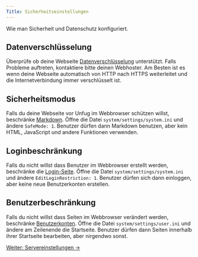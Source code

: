 ```yaml
---
Title: Sicherheitseinstellungen
---
```

Wie man Sicherheit und Datenschutz konfiguriert.

## Datenverschlüsselung

Überprüfe ob deine Webseite [Datenverschlüsselung](https://www.ssllabs.com/ssltest/) unterstützt. Falls Probleme auftreten, kontaktiere bitte deinen Webhoster. Am Besten ist es wenn deine Webseite automatisch von HTTP nach HTTPS weiterleitet und die Internetverbindung immer verschlüsselt ist.

## Sicherheitsmodus

Falls du deine Webseite vor Unfug im Webbrowser schützen willst, beschränke [Markdown](markdown-cheat-sheet). Öffne die Datei `system/settings/system.ini` und ändere `SafeMode: 1`. Benutzer dürfen dann Markdown benutzen, aber kein HTML, JavaScript und andere Funktionen verwenden.

## Loginbeschränkung

Falls du nicht willst dass Benutzer im Webbrowser erstellt werden, beschränke die [Login-Seite](https://github.com/datenstrom/yellow-extensions/tree/master/features/edit). Öffne die Datei `system/settings/system.ini` und ändere `EditLoginRestriction: 1`. Benutzer dürfen sich dann einloggen, aber keine neue Benutzerkonten erstellen.

## Benutzerbeschränkung

Falls du nicht willst dass Seiten im Webbrowser verändert werden, beschränke [Benutzerkonten](adjusting-system#benutzerkonten). Öffne die Datei `system/settings/user.ini` und ändere am Zeilenende die Startseite. Benutzer dürfen dann Seiten innerhalb ihrer Startseite bearbeiten, aber nirgendwo sonst.

[Weiter: Servereinstellungen →](server-configuration)